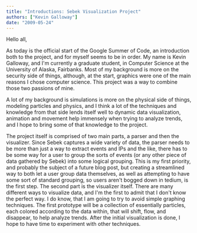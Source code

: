 ```yaml
---
title: "Introductions: Sebek Visualization Project"
authors: ["Kevin Galloway"]
date: "2009-05-24"
---
```


Hello all,  
  
As today is the official start of the Google Summer of Code, an introduction both to the project, and for myself seems to be in order. My name is Kevin Galloway, and I'm currently a graduate student, in Computer Science at the University of Alaska, Fairbanks. Most of my background is more on the security side of things, although, at the start, graphics were one of the main reasons I chose computer science. This project was a way to combine those two passions of mine.  
  
A lot of my background is simulations is more on the physical side of things, modeling particles and physics, and I think a lot of the techniques and knowledge from that side lends itself well to dynamic data visualization, animation and movement help immensely when trying to analyze trends, and I hope to bring some of that knowledge to the project.  
  
The project itself is comprised of two main parts, a parser and then the visualizer. Since Sebek captures a wide variety of data, the parser needs to be more than just a way to extract events and IPs and the like, there has to be some way for a user to group the sorts of events (or any other piece of data gathered by Sebek) into some logical grouping. This is my first priority, and probably the subject of a future blog post, but creating a streamlined way to both let a user group data themselves, as well as attempting to have some sort of standard grouping, so users aren't bogged down in tedium, is the first step. The second part is the visualizer itself. There are many different ways to visualize data, and I'm the first to admit that I don't know the perfect way. I do know, that I am going to try to avoid simple graphing techniques. The first prototype will be a collection of essentially particles, each colored according to the data within, that will shift, flow, and disappear, to help analyze trends. After the initial visualization is done, I hope to have time to experiment with other techniques.
